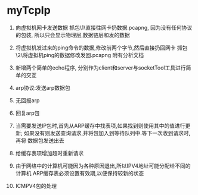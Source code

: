 # myTcpIp
1. 向虚拟机网卡发送数据
抓包\1\直接往网卡扔数据.pcapng, 因为没有任何协议的包装, 所以只会显示物理层,数据链层和发的数据

2. 将虚拟机发过来的ping命令的数据,修改前两个字节,然后直接扔回网卡
抓包\2\将虚拟机ping的数据修改发回.pcapng  附有分析文档

3. 新增两个简单的echo程序, 分别作为client和server与socketTool工具进行简单的交互

4. arp协议:发送arp数据包

5. 无回报arp

6. 回复arp包

7. 当需要发送IP包时,首先从ARP缓存中找表项,如果找到则使用其中的值进行更新;
	如果没有则发送查询请求,并将包加入到等待队列中.等下一次收到请求时,再将
	数据包发送出去

8. 给缓存表项增加超时重新请求
9. 由于网络中的计算机可能因为各种原因退出,所以IPV4地址可能分配给不同的计算机
	ARP缓存表必须设置有效期,以便保持较新的状态

10. ICMPV4包的处理